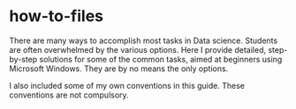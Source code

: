# how-to-files

There are many ways to accomplish most tasks in Data science. Students are often overwhelmed by the various options. Here I provide detailed, step-by-step solutions for some of the common tasks, aimed at beginners using Microsoft Windows. They are by no means the only options. 

I also included some of my own conventions in this guide. These conventions are not compulsory. 
